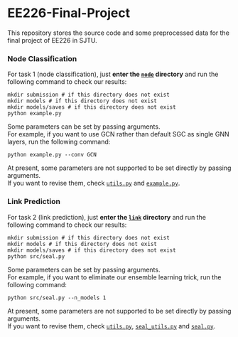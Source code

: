 # EE226-Final-Project

This repository stores the source code and some preprocessed data for the final project of EE226 in SJTU.

### Node Classification

For task 1 (node classification), just **enter the [`node`](node/) directory** and run the following command to check our results:
```shell
mkdir submission # if this directory does not exist
mkdir models # if this directory does not exist
mkdir models/saves # if this directory does not exist
python example.py
```

Some parameters can be set by passing arguments.  
For example, if you want to use GCN rather than default SGC as single GNN layers, run the following command:
```shell
python example.py --conv GCN
```

At present, some parameters are not supported to be set directly by passing arguments.  
If you want to revise them, check [`utils.py`](node/src/utils.py) and [`example.py`](node/example.py).

### Link Prediction

For task 2 (link prediction), just **enter the [`link`](link/) directory** and run the following command to check our results:
```shell
mkdir submission # if this directory does not exist
mkdir models # if this directory does not exist
mkdir models/saves # if this directory does not exist
python src/seal.py
```

Some parameters can be set by passing arguments.  
For example, if you want to eliminate our ensemble learning trick, run the following command:
```shell
python src/seal.py --n_models 1
```

At present, some parameters are not supported to be set directly by passing arguments.  
If you want to revise them, check [`utils.py`](link/src/utils.py), [`seal_utils.py`](link/src/seal_utils.py) and [`seal.py`](node/src/seal.py).



<!-- * Node
    >1. node classification的结果可以在node目录下直接运行python example.py得到，default的GNN是"SGC"。
    >2. 如果想要使用不同的GNN Kernel，可以在运行时添加参数，例如想要使用GCN时，可用如下命令：python example.py --conv GCN。
    >3. 可以在node/src目录下的utils.py文件中的load_data函数中修改features的类型。
    >4. 可以在node/src目录下的utils.py文件中的load_edges函数中修改边的weight。
    >5. 可以在node/example.py文件中修改model的num_layers。 -->

